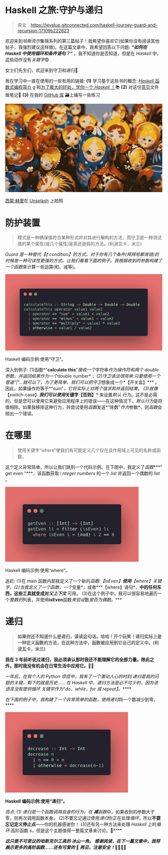# Haskell 之旅:守护与递归

> 原文：<https://levelup.gitconnected.com/haskell-journey-guard-and-recursion-17109b222823>

欢迎来到*哈斯克尔*集锦系列的第三篇帖子！我希望你喜欢它(如果你没有阅读其他帖子，我强烈建议这样做)。在这篇文章中，我希望回答以下问题: ***“如何在 Haskell 中使用循环和条件语句？”*** 。我不知道你是否知道，但是在 *Haskell* 中，这些动作没有*关键字*😨

女士们先生们，欢迎来到守卫和递归👏

我在学习中一直在使用的一些有用的链接:
**(1)** 学习基于这些书的概念: [*Haskell* 函数式编程简介](https://www.casadocodigo.com.br/products/livro-haskell) g 和[为了极大的好处，学你一个 *Haskell* ！](http://learnyouahaskell.com/chapters)📚
**(2)** 对这份[意见](https://www.notion.so/Haskell-29aac2ea56274d67bde03a529e8e4f09)文件做笔记📝
**(3)** 在我的 [GitHub 库](https://github.com/jennifertakagi/haskell-projects-study) 🗃上编写一些练习

![](img/eafd98c02ccd34f162e0789e4862f004.png)

[西蒙·赫里](https://unsplash.com/@bullterriere?utm_source=medium&utm_medium=referral)在 [Unsplash](https://unsplash.com?utm_source=medium&utm_medium=referral) 上拍照

# 防护装置

> 模式是一种确保值符合某种形式并对其进行解构的方法，而守卫是一种测试值的某个属性(或几个属性)是真还是假的方法。(利波瓦卡，米兰)

***Guard* 是一种替代*【if condition】***的方式，对于你有几个条件(拜拜哈都肯链)的时候是一种可读性更强的方式。让我们看看下面的例子，我根据收到的*参数*构建了一个*函数*来计算一些运算(和、减等)。

![](img/380ae23825907d0711fef8dddcfbeef5.png)

Haskell 编码示例:使用“守卫”。

深入到例子:
(1)函数*"****calculate this****"*接收一个*字符串*作为操作符和两个 *double* *参数*，并返回结果作为一个*double number*；
(2)***守卫语法*很简单:只要使用一个*管道“|”…*就可以了，为了更简单，我们可以把*守卫*想象成一个*【开关盒】*** 。因此，如果操作符等于*“sum”*，它将实际上对两个值求和并返回结果。
(3)就像*【switch-case】***我们可以使用*关键字【否则】*** 来设置*默认* *行为*。这不是必需的，但是您可以使用它来避免应用程序上的错误——在这种情况下，*默认行为*是将值相除。如果我移除这种行为，并尝试使用*函数*发送*"除数"*作为*参数*，则*函数*会抛出一个错误。

# 在哪里

> 使用关键字“where”使我们有可能定义几个仅在该作用域上可见的名称或函数。

这个定义非常简单，所以让我们跳到一个代码示例。在下图中，我定义了*函数****" get even "***，该函数获取 i *nteger numbers* 的一个 *list* 并返回一个偶数的 *list* 。

![](img/13dd94b14d0c8fda6dcdfb258a3704a9.png)

Haskell 编码示例:使用“where”。

追赶:
(1)在 main 函数内部我定义了一个新的*函数*:***【isEven】***使用**【where】关键字。*(2)当我定义了一个*函数*，一个*变量*，或者***【where】语句*，**中的任何东西，这些工具就变成对*父上下文*** 可用。
(3)在这个例子中，我可以很容易地遍历一个*整数的*列表，并使用****isEven****函数*来验证*数*是否为偶数。****

# ****递归****

> ****如果你还不知道什么是递归，读读这句话。哈哈！开个玩笑！递归实际上是一种定义函数的方法，在这种方法中，函数被应用到它自己的定义中。(利波瓦卡，米兰)****

****我在 3 年前听说过递归，我必须承认那时我还不能理解它的全部力量。除此之外，那时我没有机会在日常生活中应用它。😮‍💨****

****一年后，在我个人的 Python 项目中，我有了一个激动人心的时刻:*递归*是我的问题的关键，剩下的就是历史……
在 *Haskell* 中，*递归*方法是必不可少的，因为该语言没有提供*循环* *关键字*作为*“do，while，for 或 repeat】*。****

****在下面的例子中，我构建了一个非常简单的*函数*，使用*递归*将一个数减少到零。****

****![](img/734ae291cfc2a54d0784e973485b945c.png)****

****Haskell 编码示例:使用“递归”。****

****亮点:
(1) *递归*是一个*函数*调用自身的行为。在 ***减****函数*中，如果收到的参数大于零，则再次调用函数本身。
(2)不要忘记通过使用*递归*你正在处理*循环*，所以**不要忘记定义停止点**——你的机器感谢你！
(3)还有另一种方法来处理 *Haskell* 上的*循环*:高阶函数 s，但是这个主题值得一整篇文章来讨论。🤗****

*****这只是不可思议的哈斯克尔工具的* *冰山一角。
感谢阅读，在下一篇文章中，我将展示更多的高阶函数……还有可爱的* 🥰 *再见，注意安全！*🤟👩🏻‍💻****